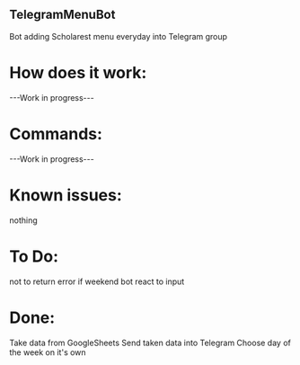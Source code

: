## TelegramMenuBot
 Bot adding Scholarest menu everyday into Telegram group

# How does it work:
---Work in progress---

# Commands:
---Work in progress---

# Known issues:
nothing

# To Do:
not to return error if weekend
bot react to input

# Done:
Take data from GoogleSheets
Send taken data into Telegram
Choose day of the week on it's own
